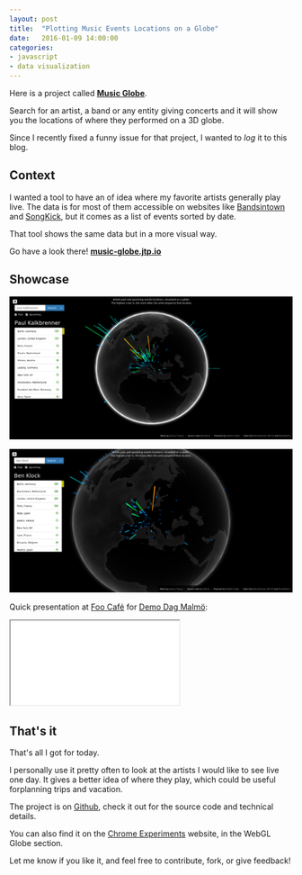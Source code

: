 ```yaml
---
layout: post
title:  "Plotting Music Events Locations on a Globe"
date:   2016-01-09 14:00:00
categories:
- javascript
- data visualization
---
```


Here is a project called **[Music Globe](//music-globe.jtp.io)**.

Search for an artist, a band or any entity giving concerts and it will show you the locations of where they performed on a 3D globe.

Since I recently fixed a funny issue for that project, I wanted to *log* it to this blog.

## Context

I wanted a tool to have an of idea where my favorite artists generally play live. The data is for most of them accessible on websites like [Bandsintown](//bandsintown.com) and [SongKick](//songkick.com), but it comes as a list of events sorted by date.

That tool shows the same data but in a more visual way.

Go have a look there! **[music-globe.jtp.io](//music-globe.jtp.io)**

## Showcase

<a href="//music-globe.jtp.io"><img class="center" src="/res/music-globe/paulk.png" alt="Paul Kalkbrenner Live Performances"></a>

<a href="//music-globe.jtp.io"><img class="center" src="/res/music-globe/ben_klock.png" alt="Ben Klock Live Performances"></a>

Quick presentation at [Foo Café](//foocafe.org) for [Demo Dag Malmö](//twitter.com/demodag_malmo):

<div class="embed-responsive embed-responsive-16by9">
  <iframe class="embed-responsive-item" src="//www.youtube.com/embed/ZjFKV0fyIgU" allowfullscreen></iframe>
</div>

## That's it

That's all I got for today.

I personally use it pretty often to look at the artists I would like to see live one day. It gives a better idea of where they play, which could be useful forplanning trips and vacation.

The project is on [Github](//github.com/jtpio/music-globe), check it out for the source code and technical details.

You can also find it on the [Chrome Experiments](//www.chromeexperiments.com/globe) website, in the WebGL Globe section.

Let me know if you like it, and feel free to contribute, fork, or give feedback!
